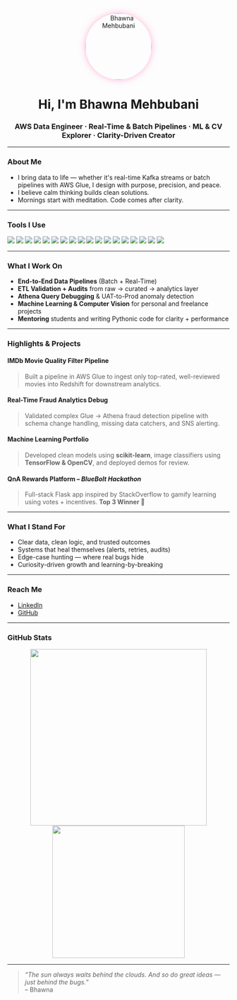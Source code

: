 <p align="center">
  <img src="bhawna_profile.png" width="150" style="border-radius: 50%; box-shadow: 0 0 15px rgba(255,105,180,0.5);" alt="Bhawna Mehbubani"/>
</p>

<h1 align="center">Hi, I'm Bhawna Mehbubani </h1>

<h3 align="center">AWS Data Engineer · Real-Time & Batch Pipelines · ML & CV Explorer · Clarity-Driven Creator</h3>

---

<p align="center">
  
###  About Me
  
- I bring data to life — whether it's real-time Kafka streams or batch pipelines with AWS Glue, I design with purpose, precision, and peace.
- I believe calm thinking builds clean solutions.  
- Mornings start with meditation. Code comes after clarity.
</p>


---





###  Tools I Use 

<p align="left">
  <!-- Cloud + Data -->
  <img src="https://img.shields.io/badge/AWS-232F3E?style=for-the-badge&logo=amazonaws&logoColor=white"/>
  <img src="https://img.shields.io/badge/AWS%20Glue-FF9900?style=for-the-badge&logo=awslambda&logoColor=white"/>
  <img src="https://img.shields.io/badge/Athena-4053D6?style=for-the-badge&logo=amazonaws&logoColor=white"/>
  <img src="https://img.shields.io/badge/S3-569A31?style=for-the-badge&logo=amazons3&logoColor=white"/>
  <img src="https://img.shields.io/badge/Kafka-231F20?style=for-the-badge&logo=apachekafka&logoColor=white"/>
  
  <!-- Processing -->
  <img src="https://img.shields.io/badge/PySpark-E25A1C?style=for-the-badge&logo=apachespark&logoColor=white"/>
  <img src="https://img.shields.io/badge/SQL-003B57?style=for-the-badge&logo=postgresql&logoColor=white"/>
  <img src="https://img.shields.io/badge/PostgreSQL-336791?style=for-the-badge&logo=postgresql&logoColor=white"/>

  <!-- Programming & Notebooks -->
  <img src="https://img.shields.io/badge/Python-3776AB?style=for-the-badge&logo=python&logoColor=white"/>
  <img src="https://img.shields.io/badge/Jupyter-F37626?style=for-the-badge&logo=jupyter&logoColor=white"/>
  <img src="https://img.shields.io/badge/Linux-FCC624?style=for-the-badge&logo=linux&logoColor=black"/>
  <img src="https://img.shields.io/badge/Git-F05032?style=for-the-badge&logo=git&logoColor=white"/>

  <!-- Machine Learning / CV -->
  <img src="https://img.shields.io/badge/scikit--learn-F7931E?style=for-the-badge&logo=scikitlearn&logoColor=white"/>
  <img src="https://img.shields.io/badge/TensorFlow-FF6F00?style=for-the-badge&logo=tensorflow&logoColor=white"/>
  <img src="https://img.shields.io/badge/Keras-D00000?style=for-the-badge&logo=keras&logoColor=white"/>
  <img src="https://img.shields.io/badge/OpenCV-5C3EE8?style=for-the-badge&logo=opencv&logoColor=white"/>
  <img src="https://img.shields.io/badge/Pandas-150458?style=for-the-badge&logo=pandas&logoColor=white"/>
  <img src="https://img.shields.io/badge/Numpy-013243?style=for-the-badge&logo=numpy&logoColor=white"/>
</p>

---

###  What I Work On

- **End-to-End Data Pipelines** (Batch + Real-Time)
- **ETL Validation + Audits** from raw → curated → analytics layer
- **Athena Query Debugging** & UAT-to-Prod anomaly detection
- **Machine Learning & Computer Vision** for personal and freelance projects
- **Mentoring** students and writing Pythonic code for clarity + performance

---

###  Highlights & Projects

#### IMDb Movie Quality Filter Pipeline  
> Built a pipeline in AWS Glue to ingest only top-rated, well-reviewed movies into Redshift for downstream analytics.

#### Real-Time Fraud Analytics Debug  
> Validated complex Glue → Athena fraud detection pipeline with schema change handling, missing data catchers, and SNS alerting.

#### Machine Learning Portfolio  
> Developed clean models using **scikit-learn**, image classifiers using **TensorFlow & OpenCV**, and deployed demos for review.

#### QnA Rewards Platform – *BlueBolt Hackathon*  
> Full-stack Flask app inspired by StackOverflow to gamify learning using votes + incentives. **Top 3 Winner 🥇**

---

###  What I Stand For

-  Clear data, clean logic, and trusted outcomes  
-  Systems that heal themselves (alerts, retries, audits)  
-  Edge-case hunting — where real bugs hide  
-  Curiosity-driven growth and learning-by-breaking

---

### Reach Me

- [LinkedIn](https://www.linkedin.com/in/bhawna-mehbubani/)
- [GitHub](https://github.com/BhawnaMehbubani)

---

### GitHub Stats

<p align="center">
  <img src="https://github-readme-stats.vercel.app/api?username=BhawnaMehbubani&show_icons=true&theme=calm" width="400"/>
  <img src="https://github-readme-stats.vercel.app/api/top-langs/?username=BhawnaMehbubani&layout=compact&theme=calm" width="300"/>
</p>

---

> *“The sun always waits behind the clouds. And so do great ideas — just behind the bugs.”*  
> – Bhawna

